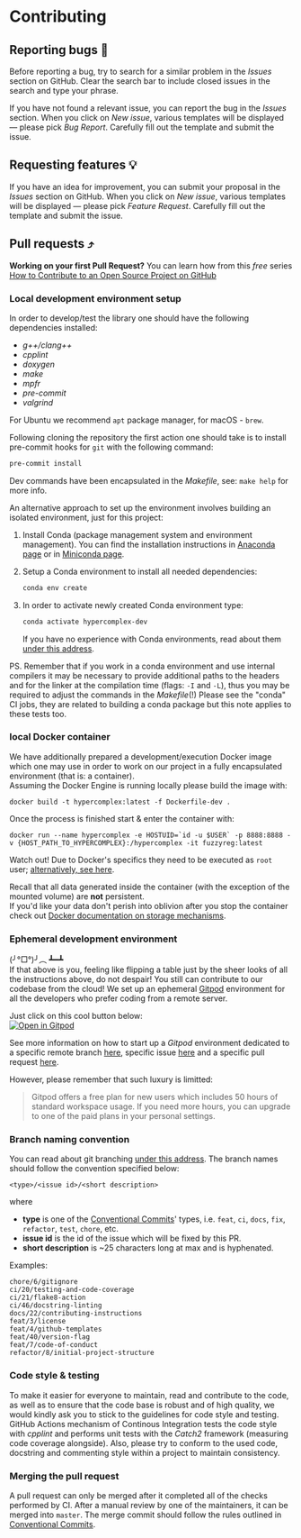 # Contributing

## Reporting bugs 🐛

Before reporting a bug, try to search for a similar problem in the *Issues* section on GitHub. Clear the search bar to include closed issues in the search and type your phrase.

If you have not found a relevant issue, you can report the bug in the *Issues* section. When you click on *New issue*, various templates will be displayed — please pick *Bug Report*. Carefully fill out the template and submit the issue.

## Requesting features 💡

If you have an idea for improvement, you can submit your proposal in the *Issues* section on GitHub. When you click on *New issue*, various templates will be displayed — please pick *Feature Request*. Carefully fill out the template and submit the issue.

## Pull requests ⤴️

**Working on your first Pull Request?** You can learn how from this *free* series [How to Contribute to an Open Source Project on GitHub](https://kcd.im/pull-request)

### Local development environment setup

In order to develop/test the library one should have the following dependencies
installed:
* _g++/clang++_
* _cpplint_
* _doxygen_
* _make_
* _mpfr_
* _pre-commit_
* _valgrind_

For Ubuntu we recommend `apt` package manager, for macOS - `brew`.

Following cloning the repository the first action one should take is to
install pre-commit hooks for `git` with the following command:
```bash
pre-commit install
```
Dev commands have been encapsulated in the _Makefile_, see: `make help` for more info.

An alternative approach to set up the environment involves building
an isolated environment, just for this project:

1. Install Conda (package management system and environment management). You can find the installation instructions in
   [Anaconda page](https://www.anaconda.com/) or in [Miniconda page](https://docs.conda.io/en/latest/miniconda.html).
2. Setup a Conda environment to install all needed dependencies:
   ```bash
   conda env create
   ```
3. In order to activate newly created Conda environment type:

   ```bash
   conda activate hypercomplex-dev
   ```

   If you have no experience with Conda environments, read about them
   [under this address](https://docs.conda.io/projects/conda/en/latest/user-guide/getting-started.html).

PS. Remember that if you work in a conda environment and use internal compilers
it may be necessary to provide additional paths to the headers and for the linker
at the compilation time (flags: `-I` and `-L`), thus you may be required to
adjust the commands in the _Makefile_(!) Please see the "conda" CI jobs,
they are related to building a conda package but this note applies to these tests too.

### local Docker container

We have additionally prepared a development/execution Docker image which one may use in order to
work on our project in a fully encapsulated environment (that is: a container).  
Assuming the Docker Engine is running locally please build the image with:
```
docker build -t hypercomplex:latest -f Dockerfile-dev .
```
Once the process is finished start & enter the container with:
```
docker run --name hypercomplex -e HOSTUID=`id -u $USER` -p 8888:8888 -v {HOST_PATH_TO_HYPERCOMPLEX}:/hypercomplex -it fuzzyreg:latest
```
Watch out! Due to Docker's specifics they need to be executed as `root` user;
[alternatively, see here](https://docs.docker.com/engine/install/linux-postinstall/#manage-docker-as-a-non-root-user).

Recall that all data generated inside the container (with the exception of the mounted volume) are **not** persistent.  
If you'd like your data don't perish into oblivion after you stop the container
check out [Docker documentation on storage mechanisms](https://docs.docker.com/storage/).

### Ephemeral development environment

(╯°□°)╯︵ ┻━┻  
If that above is you, feeling like flipping a table just by the sheer looks of all the instructions above, do not despair! You still can contribute to our codebase from the cloud! We set up an ephemeral [Gitpod](https://www.gitpod.io) environment for all the developers who prefer coding from a remote server.

Just click on this cool button below:  
[![Open in Gitpod](https://gitpod.io/button/open-in-gitpod.svg)](https://gitpod.io/#https://github.com/AngryMaciek/hypercomplex)

See more information on how to start up a _Gitpod_ environment dedicated to a specific remote branch [here](https://www.gitpod.io/docs/introduction/learn-gitpod/context-url#branch-and-commit-contexts), specific issue [here](https://www.gitpod.io/docs/introduction/learn-gitpod/context-url#issue-context) and a specific pull request [here](https://www.gitpod.io/docs/introduction/learn-gitpod/context-url#pullmerge-request-context).

However, please remember that such luxury is limitted:

> Gitpod offers a free plan for new users which includes 50 hours of standard workspace usage.
> If you need more hours, you can upgrade to one of the paid plans in your personal settings.

### Branch naming convention

You can read about git branching [under this address](https://git-scm.com/book/en/v2/Git-Branching-Basic-Branching-and-Merging). The branch names should follow the convention specified below:

```
<type>/<issue id>/<short description>
```

where

- **type** is one of the [Conventional Commits](https://www.conventionalcommits.org/en/v1.0.0/)' types, i.e. `feat`, `ci`, `docs`, `fix`, `refactor`, `test`, `chore`, etc.
- **issue id** is the id of the issue which will be fixed by this PR.
- **short description** is ~25 characters long at max and is hyphenated.

Examples:

```
chore/6/gitignore
ci/20/testing-and-code-coverage
ci/21/flake8-action
ci/46/docstring-linting
docs/22/contributing-instructions
feat/3/license
feat/4/github-templates
feat/40/version-flag
feat/7/code-of-conduct
refactor/8/initial-project-structure
```

### Code style & testing

To make it easier for everyone to maintain, read and contribute to the code,
as well as to ensure that the code base is robust and of high quality, we
would kindly ask you to stick to the guidelines for code style and
testing. GitHub Actions mechanism of Continous Integration tests the code
style with _cpplint_ and performs unit tests with the _Catch2_ framework
(measuring code coverage alongside).
Also, please try to conform to the used code, docstring and commenting style within
a project to maintain consistency.

### Merging the pull request

A pull request can only be merged after it completed all of the checks performed by CI. After a manual review by one of the maintainers, it can be merged into `master`. The merge commit should follow the rules outlined in [Conventional Commits](https://www.conventionalcommits.org/en/v1.0.0/).
